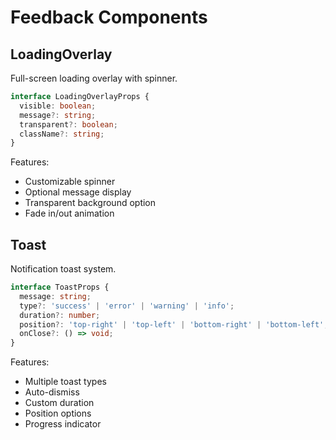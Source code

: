 # Feedback Components

## LoadingOverlay
Full-screen loading overlay with spinner.

```typescript
interface LoadingOverlayProps {
  visible: boolean;
  message?: string;
  transparent?: boolean;
  className?: string;
}
```

Features:
- Customizable spinner
- Optional message display
- Transparent background option
- Fade in/out animation

## Toast
Notification toast system.

```typescript
interface ToastProps {
  message: string;
  type?: 'success' | 'error' | 'warning' | 'info';
  duration?: number;
  position?: 'top-right' | 'top-left' | 'bottom-right' | 'bottom-left';
  onClose?: () => void;
}
```

Features:
- Multiple toast types
- Auto-dismiss
- Custom duration
- Position options
- Progress indicator